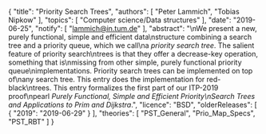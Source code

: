 {
    "title": "Priority Search Trees",
    "authors": [
        "Peter Lammich",
        "Tobias Nipkow"
    ],
    "topics": [
        "Computer science/Data structures"
    ],
    "date": "2019-06-25",
    "notify": [
        "lammich@in.tum.de"
    ],
    "abstract": "\nWe present a new, purely functional, simple and efficient data\nstructure combining a search tree and a priority queue, which we call\na <em>priority search tree</em>. The salient feature of priority search\ntrees is that they offer a decrease-key operation, something that is\nmissing from other simple, purely functional priority queue\nimplementations. Priority search trees can be implemented on top of\nany search tree. This entry does the implementation for red-black\ntrees.  This entry formalizes the first part of our ITP-2019 proof\npearl <em>Purely Functional, Simple and Efficient Priority\nSearch Trees and Applications to Prim and Dijkstra</em>.",
    "licence": "BSD",
    "olderReleases": [
        {
            "2019": "2019-06-29"
        }
    ],
    "theories": [
        "PST_General",
        "Prio_Map_Specs",
        "PST_RBT"
    ]
}